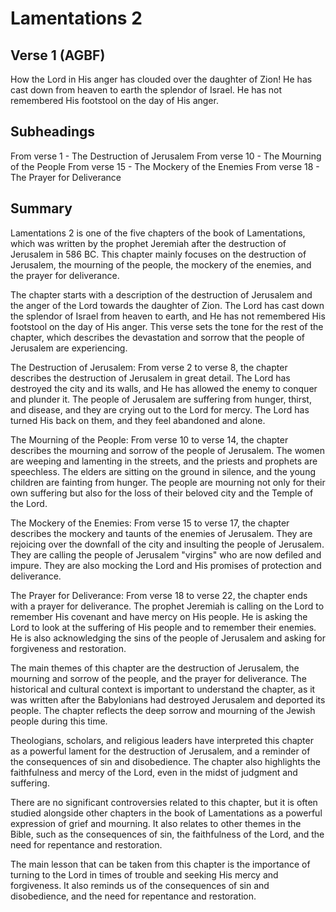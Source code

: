 # Lamentations 2

## Verse 1 (AGBF)

How the Lord in His anger has clouded over the daughter of Zion! He has cast down from heaven to earth the splendor of Israel. He has not remembered His footstool on the day of His anger.

## Subheadings

From verse 1 - The Destruction of Jerusalem
From verse 10 - The Mourning of the People
From verse 15 - The Mockery of the Enemies
From verse 18 - The Prayer for Deliverance

## Summary

Lamentations 2 is one of the five chapters of the book of Lamentations, which was written by the prophet Jeremiah after the destruction of Jerusalem in 586 BC. This chapter mainly focuses on the destruction of Jerusalem, the mourning of the people, the mockery of the enemies, and the prayer for deliverance.

The chapter starts with a description of the destruction of Jerusalem and the anger of the Lord towards the daughter of Zion. The Lord has cast down the splendor of Israel from heaven to earth, and He has not remembered His footstool on the day of His anger. This verse sets the tone for the rest of the chapter, which describes the devastation and sorrow that the people of Jerusalem are experiencing.

The Destruction of Jerusalem:
From verse 2 to verse 8, the chapter describes the destruction of Jerusalem in great detail. The Lord has destroyed the city and its walls, and He has allowed the enemy to conquer and plunder it. The people of Jerusalem are suffering from hunger, thirst, and disease, and they are crying out to the Lord for mercy. The Lord has turned His back on them, and they feel abandoned and alone.

The Mourning of the People:
From verse 10 to verse 14, the chapter describes the mourning and sorrow of the people of Jerusalem. The women are weeping and lamenting in the streets, and the priests and prophets are speechless. The elders are sitting on the ground in silence, and the young children are fainting from hunger. The people are mourning not only for their own suffering but also for the loss of their beloved city and the Temple of the Lord.

The Mockery of the Enemies:
From verse 15 to verse 17, the chapter describes the mockery and taunts of the enemies of Jerusalem. They are rejoicing over the downfall of the city and insulting the people of Jerusalem. They are calling the people of Jerusalem "virgins" who are now defiled and impure. They are also mocking the Lord and His promises of protection and deliverance.

The Prayer for Deliverance:
From verse 18 to verse 22, the chapter ends with a prayer for deliverance. The prophet Jeremiah is calling on the Lord to remember His covenant and have mercy on His people. He is asking the Lord to look at the suffering of His people and to remember their enemies. He is also acknowledging the sins of the people of Jerusalem and asking for forgiveness and restoration.

The main themes of this chapter are the destruction of Jerusalem, the mourning and sorrow of the people, and the prayer for deliverance. The historical and cultural context is important to understand the chapter, as it was written after the Babylonians had destroyed Jerusalem and deported its people. The chapter reflects the deep sorrow and mourning of the Jewish people during this time.

Theologians, scholars, and religious leaders have interpreted this chapter as a powerful lament for the destruction of Jerusalem, and a reminder of the consequences of sin and disobedience. The chapter also highlights the faithfulness and mercy of the Lord, even in the midst of judgment and suffering.

There are no significant controversies related to this chapter, but it is often studied alongside other chapters in the book of Lamentations as a powerful expression of grief and mourning. It also relates to other themes in the Bible, such as the consequences of sin, the faithfulness of the Lord, and the need for repentance and restoration.

The main lesson that can be taken from this chapter is the importance of turning to the Lord in times of trouble and seeking His mercy and forgiveness. It also reminds us of the consequences of sin and disobedience, and the need for repentance and restoration.